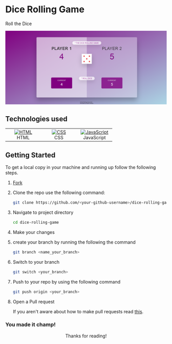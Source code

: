 # Dice Rolling Game

 Roll the Dice

![preview](./images/preview.png)

## Technologies used

 <table>
 	<tbody>
 		<tr>
 			<td align="Center" width="30%">
 				<a href="https://developer.mozilla.org/en-US/docs/Web/HTML" target="_blank" rel="noreferrer">
 					<img src="https://raw.githubusercontent.com/danielcranney/readme-generator/main/public/icons/skills/html5-colored.svg" width="36" height="36" alt="HTML">
 				</a> <br> HTML
 			</td>
 			<td align="Center" width="30%">
 				<a href="https://developer.mozilla.org/en-US/docs/Web/CSS" target="_blank" rel="noreferrer">
 					<img src="https://raw.githubusercontent.com/danielcranney/readme-generator/main/public/icons/skills/css3-colored.svg" width="36" height="36" alt="CSS">
 				</a> <br> CSS
 			</td>
 			<td align="Center" width="30%">
 				<a href="https://developer.mozilla.org/en-US/docs/Web/JavaScript" target="_blank" rel="noreferrer">
 					<img src="https://raw.githubusercontent.com/danielcranney/readme-generator/main/public/icons/skills/javascript-colored.svg" width="36" height="36" alt="JavaScript">
 				</a> <br> JavaScript
 			</td>
 		</tr>
 	</tbody>
  </table>

## Getting Started

 To get a local copy in your machine and running up follow the following steps.

 1. [Fork](https://github.com/rupali-codes/dice-rolling-game)

 2. Clone the repo use the following command:

 	```bash
 	git clone https://github.com/<your-github-username>/dice-rolling-game
 	```
 
 3. Navigate to project directory
 	```bash
    cd dice-rolling-game
    ```
 4. Make your changes 

 5. create your branch by running the following the command
 	```bash
 	git branch <name_your_branch>
 	```
6. Switch to your branch
	```bash
 	git switch <your_branch>
 	```

 7. Push to your repo by using the following command
 	```bash
 	git push origin <your_branch>
 	```
 8. Open a Pull request

 	If you aren't aware about how to make pull requests read [this](https://docs.github.com/about-pull-requests).


### You made it champ!

<p align="center">
	Thanks for reading!
</p>
